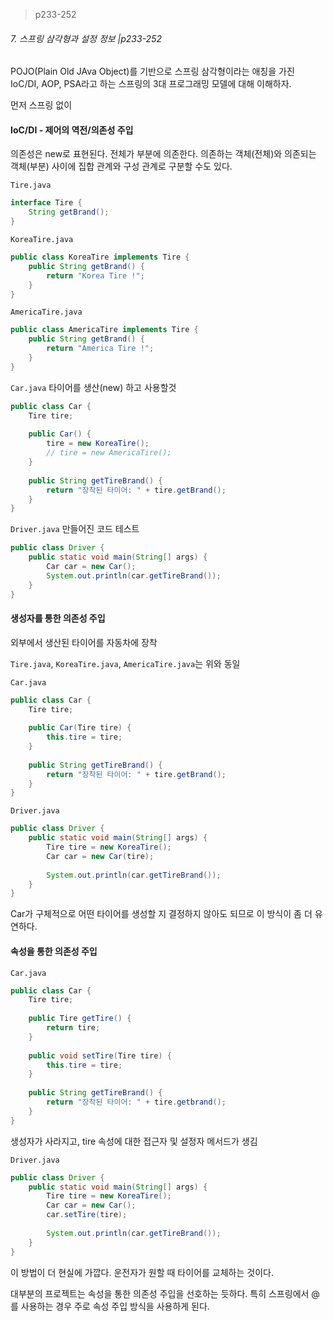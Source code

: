 > p233-252



###### 7. 스프링 삼각형과 설정 정보 |p233-252

POJO(Plain Old JAva Object)를 기반으로 스프링 삼각형이라는 애칭을 가진 IoC/DI, AOP, PSA라고 하는 스프링의 3대 프로그래밍 모델에 대해 이해하자.

먼저 스프링 없이

#### IoC/DI - 제어의 역전/의존성 주입

의존성은 new로 표현된다. 전체가 부분에 의존한다. 의존하는 객체(전체)와 의존되는 객체(부분) 사이에 집합 관계와 구성 관계로 구분할 수도 있다.

`Tire.java`

```java
interface Tire {
	String getBrand();    
}
```

`KoreaTire.java`

```java
public class KoreaTire implements Tire {
    public String getBrand() {
        return "Korea Tire !";
    }
}
```

`AmericaTire.java`

```java
public class AmericaTire implements Tire {
    public String getBrand() {
        return "America Tire !";
    }
}
```

`Car.java`  타이어를 생산(new) 하고 사용할것

```java
public class Car {
    Tire tire;
    
    public Car() {
        tire = new KoreaTire();
        // tire = new AmericaTire();
    }
    
    public String getTireBrand() {
        return "장착된 타이어: " + tire.getBrand();
    }
}
```

`Driver.java` 만들어진 코드 테스트

```java
public class Driver {
    public static void main(String[] args) {
        Car car = new Car();
        System.out.println(car.getTireBrand());
    }
}
```

#### 생성자를 통한 의존성 주입

외부에서 생산된 타이어를 자동차에 장착

`Tire.java`, `KoreaTire.java`, `AmericaTire.java`는 위와 동일

`Car.java`

```java
public class Car {
    Tire tire;
    
    public Car(Tire tire) {
        this.tire = tire;
    }
    
    public String getTireBrand() {
        return "장착된 타이어: " + tire.getBrand();
    }
}
```

`Driver.java`

```java
public class Driver {
    public static void main(String[] args) {
        Tire tire = new KoreaTire();
        Car car = new Car(tire);
        
        System.out.println(car.getTireBrand());
    }
}
```

Car가 구체적으로 어떤 타이어를 생성할 지 결정하지 않아도 되므로 이 방식이 좀 더 유연하다.

#### 속성을 통한 의존성 주입

`Car.java`

```java
public class Car {
    Tire tire;
    
    public Tire getTire() {
        return tire;
    }
    
    public void setTire(Tire tire) {
        this.tire = tire;
    }
    
    public String getTireBrand() {
        return "장착된 타이어: " + tire.getbrand();
    }
}
```

생성자가 사라지고, tire 속성에 대한 접근자 및 설정자 메서드가 생김

`Driver.java`

```java
public class Driver {
    public static void main(String[] args) {
        Tire tire = new KoreaTire();
        Car car = new Car();
        car.setTire(tire);
        
        System.out.println(car.getTireBrand());
    }
}
```

이 방법이 더 현실에 가깝다. 운전자가 원할 때 타이어를 교체하는 것이다.

대부분의 프로젝트는 속성을 통한 의존성 주입을 선호하는 듯하다. 특히 스프링에서 @를 사용하는 경우 주로 속성 주입 방식을 사용하게 된다.

